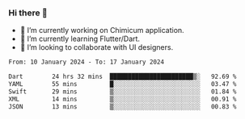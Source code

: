### Hi there 👋

<!--
**devcat37/devcat37** is a ✨ _special_ ✨ repository because its `README.md` (this file) appears on your GitHub profile.-->


- 🔭 I’m currently working on Chimicum application.
- 🌱 I’m currently learning Flutter/Dart.
- 👯 I’m looking to collaborate with UI designers.
<!-- - 🤔 I’m looking for help with ... -->

<!--START_SECTION:waka-->

```txt
From: 10 January 2024 - To: 17 January 2024

Dart        24 hrs 32 mins  ███████████████████████▒░   92.69 %
YAML        55 mins         █░░░░░░░░░░░░░░░░░░░░░░░░   03.47 %
Swift       29 mins         ▒░░░░░░░░░░░░░░░░░░░░░░░░   01.84 %
XML         14 mins         ▒░░░░░░░░░░░░░░░░░░░░░░░░   00.91 %
JSON        13 mins         ▒░░░░░░░░░░░░░░░░░░░░░░░░   00.83 %
```

<!--END_SECTION:waka-->
